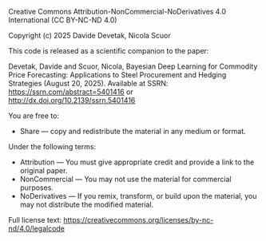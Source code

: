 Creative Commons Attribution-NonCommercial-NoDerivatives 4.0 International (CC BY-NC-ND 4.0)

Copyright (c) 2025 Davide Devetak, Nicola Scuor

This code is released as a scientific companion to the paper:

Devetak, Davide and Scuor, Nicola, Bayesian Deep Learning for Commodity Price Forecasting: Applications to Steel Procurement and Hedging Strategies (August 20, 2025). Available at SSRN: https://ssrn.com/abstract=5401416 or http://dx.doi.org/10.2139/ssrn.5401416

You are free to:
- Share — copy and redistribute the material in any medium or format.

Under the following terms:
- Attribution — You must give appropriate credit and provide a link to the original paper.
- NonCommercial — You may not use the material for commercial purposes.
- NoDerivatives — If you remix, transform, or build upon the material, you may not distribute the modified material.

Full license text: https://creativecommons.org/licenses/by-nc-nd/4.0/legalcode
